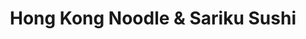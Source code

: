 ---
layout: place
title: Hong Kong Noodle & Sariku Sushi
permalink: /new-york/new-york/hong-kong-noodle-sariku-sushi.html
stateAbbr: NY
stateName: New York
cityName: New York
seo:
  type: restaurant
  links: https://hongkongnoodleny.com/
place_id: ChIJ-WCDcghZwokRafqiRaOW0JA
photos:
  - name: >-
      places/ChIJ-WCDcghZwokRafqiRaOW0JA/photos/AeeoHcIg4lSLmonjp2sTD-nvu3JBcD8ocDYaE16NauYWQbZz5bIFr46ONMolijvPCw6fhxgAUbpOcy0QbPRLls-8_9Cp7KsT42ORc2tjJKEOnvhU0fzFVp9hA-95SuhKeOfMYynKw4-N3FpOxNxzYB7CCm-FegChNtwiTTJN0inCRskVngzSwhjxJlUN2JgohIbZ-ygUI3rGymMzHrBwTVES1WTNxY-UH_JWi1c9Po-uWuyP1_DBlIawa0CuKpl5bi9jCkertS2Gz5aVWeTigdKLqjWir5j0FYVnXZYcBvE0Q2jnquVR8kQ-jmVyIrWlEfhkeP-uq572CCeb5kVmj3qVAwAY9_Vgukol5GMmIPZCZ_EZRHGOPNNlHTvdt0EKkOaf1kkIxHeqWFa4k-9L3GqsUTdgwLbQyTjM_syKvNvNZ3Oz9w
    widthPx: 2048
    heightPx: 1152
    authorAttributions:
      - displayName: Marie Parsons
        uri: https://maps.google.com/maps/contrib/114787239470053032113
        photoUri: >-
          https://lh3.googleusercontent.com/a-/ALV-UjXwrqw9ZoaOGmFCrh5ktVNn3ZQuu6S36Gn0QYchoZyF4hVksN3Z=s100-p-k-no-mo
    flagContentUri: >-
      https://www.google.com/local/imagery/report/?cb_client=maps_api_places.places_api&image_key=!1e10!2sCIHM0ogKEICAgIDE2JL-Mg&hl=en-US
    googleMapsUri: >-
      https://www.google.com/maps/place//data=!3m4!1e2!3m2!1sCIHM0ogKEICAgIDE2JL-Mg!2e10!4m2!3m1!1s0x89c25908728360f9:0x90d096a345a2fa69
  - name: >-
      places/ChIJ-WCDcghZwokRafqiRaOW0JA/photos/AeeoHcJldo7Sw6qruKfUetVW81QPhqZURR4JilpdImceK57quzDIdTLNmBl_5Ew0zrqTpaniubl53_MHUt7sP969KJ1iaDHbuCHO5yhNiGr7KJfa4ZJxElkrO--rBEzBcjfIuDsaZO1mPXD8EAVJIo4VYgW_JPIziLsX0BsLqQo2txeCqWS5G5UtzEX88_-5B78E-uUSXcZaESOY4zsjFs7MW3mZEuVxfWiN0SU1KoGY5VzFIUhz7GoVrjTpYPImOfrS7b4n6T7fWxbXBafQBokrFmtpRnLMVc8XNBr5jVZ6a97qGlD445GCp2_W4L8ead7ZZny4VmM-tceX4-lj59L9j3E_YYkPY7HQPQacvO9bmGSEHZ88O7V3Pa7nbjobxzJ80XSrEhfAG1VYQk-Qr2SgjzFf2b8oSl-ymSd2C5EK9j5KjA
    widthPx: 2891
    heightPx: 2504
    authorAttributions:
      - displayName: hannssy
        uri: https://maps.google.com/maps/contrib/100647361569491182151
        photoUri: >-
          https://lh3.googleusercontent.com/a-/ALV-UjXF_n86xY17JkTVYfFDtubsqIFPxAsrpD3tsa3mO2qJYAatLrw0=s100-p-k-no-mo
    flagContentUri: >-
      https://www.google.com/local/imagery/report/?cb_client=maps_api_places.places_api&image_key=!1e10!2sCIHM0ogKEICAgID34crGXg&hl=en-US
    googleMapsUri: >-
      https://www.google.com/maps/place//data=!3m4!1e2!3m2!1sCIHM0ogKEICAgID34crGXg!2e10!4m2!3m1!1s0x89c25908728360f9:0x90d096a345a2fa69
  - name: >-
      places/ChIJ-WCDcghZwokRafqiRaOW0JA/photos/AeeoHcLRyqiavo5yQ4tI8xGdJOzU3J_eeL-zsESzot8LxSEO4X0yqDcU0BYnhdHqW9DLZHd1o8pLWBqPeOWUnPmeFyBe2rma-BbC37aprQt7IUaJZuMeZw2j-aJchhrURjhxPQ0WNdJfK2V8A8S1wppFF-QpFPIVgbisAxSKIKOxMWJuEmY6fvWb1px925otPZYaWkouqg7fNmRuTmuNBh89YhQsWhsOZGXxLqgjj2celVQVqMnV0QVFTMZ0Kyobt6P_cht9jFpmbK6qNAg_ay9EeU32eZNSk9blJ3mppryZ9Y4GhqGZEATvEOQk6axKRAi_h5r2_qZTngFFLvJA9s94MkEFZne5Y9_ruSkGsI47Y3KUzIispMrFcjPrlUygrfzuIESk3b3AcxBNsV3qmp5i_ES20LZk9hHz4RdfVl6BAfCZzlFa
    widthPx: 2736
    heightPx: 3697
    authorAttributions:
      - displayName: hannssy
        uri: https://maps.google.com/maps/contrib/100647361569491182151
        photoUri: >-
          https://lh3.googleusercontent.com/a-/ALV-UjXF_n86xY17JkTVYfFDtubsqIFPxAsrpD3tsa3mO2qJYAatLrw0=s100-p-k-no-mo
    flagContentUri: >-
      https://www.google.com/local/imagery/report/?cb_client=maps_api_places.places_api&image_key=!1e10!2sCIHM0ogKEICAgIDTsIbW8AE&hl=en-US
    googleMapsUri: >-
      https://www.google.com/maps/place//data=!3m4!1e2!3m2!1sCIHM0ogKEICAgIDTsIbW8AE!2e10!4m2!3m1!1s0x89c25908728360f9:0x90d096a345a2fa69
  - name: >-
      places/ChIJ-WCDcghZwokRafqiRaOW0JA/photos/AeeoHcIHTMeqWhxcBwMDq-BKbhz0__9I3egqchS0XRuHVaSKqEky9eee4p2SiGzjrz7O7_wuaWYN2yLn3btCoS2eb8_95pVKqWJBrHjz4H3ascJMk_I4GuMM-Vn14Z3AxymJmQh1fUWgu9EvtXUYUR6hn4i7qnnc8naW47YwCaRG3CcbHU5Oz9zLPRByYo5xbq2PyUIqyguQdNlrshVcuq7l1HCZJSjb8aowbCkRFQQGwH0sHF2scttfNxKc2yc5YTb1X3nVVcKKLXbE8lSY7eplbnezmj2tyuEFyXKrYQQQJuE2PElXYjbOrcD5wL1Gj5lUFt-oE1IfWlsHpbp8c8btYWp5FqiALnjPs9OJL2PHo6okE9i7dV8pVyZBybbrzc7HSUY9KrxWcJL7h2xdtNZqZCM_lZT0qKX8DpFSHSwAtpuqKw
    widthPx: 3850
    heightPx: 2888
    authorAttributions:
      - displayName: hannssy
        uri: https://maps.google.com/maps/contrib/100647361569491182151
        photoUri: >-
          https://lh3.googleusercontent.com/a-/ALV-UjXF_n86xY17JkTVYfFDtubsqIFPxAsrpD3tsa3mO2qJYAatLrw0=s100-p-k-no-mo
    flagContentUri: >-
      https://www.google.com/local/imagery/report/?cb_client=maps_api_places.places_api&image_key=!1e10!2sCIHM0ogKEICAgIDv7rj_BQ&hl=en-US
    googleMapsUri: >-
      https://www.google.com/maps/place//data=!3m4!1e2!3m2!1sCIHM0ogKEICAgIDv7rj_BQ!2e10!4m2!3m1!1s0x89c25908728360f9:0x90d096a345a2fa69
  - name: >-
      places/ChIJ-WCDcghZwokRafqiRaOW0JA/photos/AeeoHcKf5or1SKHaLpacrQqgKskVN9dLVjwdx9nQKDhiTYVN7eaLM6UFZTDwYEKtrQTzIQMwgxW6vcX2oIyxKoqjkISzq4sX-2124vJPPrZOSvEgLaHDzWwl5GqIpdq91a-CpDaS_lSC1dtzOCQuFiDmRt_d13XCPYvGsgapk1FeSaxchDIazAP99EOjxxNuWZqLAWRNA7YkyUwQDOboQRA5MKn-4SkmVe-tIAcyINP6sdilC0uyenAm5k5erngFxLhVh002ff1N9I4V2mftOJrT4x9RNo53h4kLaXQv9Ux8JhHB_4TTpKUfi9u6YGi5-mdCkH9OhdbYMap1v4ov1TI_xOWRlAcIhbFJqqAf7EevbQxcmO0U71zJM004rnmfshzC_RAGuoqCJ04A6L7vrB3gNFAvBOlduTwZhqXfMXJXsBkhndbI
    widthPx: 3024
    heightPx: 4032
    authorAttributions:
      - displayName: Omar Faruk Shajib
        uri: https://maps.google.com/maps/contrib/102043079474396334885
        photoUri: >-
          https://lh3.googleusercontent.com/a-/ALV-UjX1Ez_fh6Bo0F2-9HLwO3VrfvdAsx-uro_WrIuTrue9mfJkCmNa=s100-p-k-no-mo
    flagContentUri: >-
      https://www.google.com/local/imagery/report/?cb_client=maps_api_places.places_api&image_key=!1e10!2sCIHM0ogKEICAgICF29mxzgE&hl=en-US
    googleMapsUri: >-
      https://www.google.com/maps/place//data=!3m4!1e2!3m2!1sCIHM0ogKEICAgICF29mxzgE!2e10!4m2!3m1!1s0x89c25908728360f9:0x90d096a345a2fa69
  - name: >-
      places/ChIJ-WCDcghZwokRafqiRaOW0JA/photos/AeeoHcJjstEO1x6VLe1qDoYvRA9IRB3XpwjDwciOnj8WalT9Pd3w2Q8WJfTXKmXv4t0fYKiW4qnkbXEGimb1FWbQGHbKBvrVKb9d0soYsGmXhxp3tH2V4nFQt53PZtxDmg9jvhztifW-PE8GmLambRNxEgxK5ufRdYaJmlJDPX7iOjryFuBgOnUMmmqYYzkvnR6qqZBRws5jT2dOmJqTqN7LfYGQKnxt3DVNxKMGBfnGvU430ks3qFOxPlHjncOr74kk1dGx6i5YUXORFEZmeuUgqNJZgzZqTUivoodh2-YQuYgUu_0kitOeptbRrTtHzwgylIcIglLJG3Rdj5piaLbAUmaEJ6ozYM8ODuH_ViR15N_BFtYhMM1e0-_zPZuI-IPaOZnuUXbA0ZoV2ejzn5UNIDRvQ_yxPBonRW5fY7Cpykvb-A
    widthPx: 4080
    heightPx: 3072
    authorAttributions:
      - displayName: Dan Rosen
        uri: https://maps.google.com/maps/contrib/101307283954477666531
        photoUri: >-
          https://lh3.googleusercontent.com/a-/ALV-UjUVyfxrGQwQ4s9QYi9ZPO5Wrf90KVJUVk7Ss7sRuuYD_ABG9lTN7A=s100-p-k-no-mo
    flagContentUri: >-
      https://www.google.com/local/imagery/report/?cb_client=maps_api_places.places_api&image_key=!1e10!2sCIHM0ogKEICAgICe75LTew&hl=en-US
    googleMapsUri: >-
      https://www.google.com/maps/place//data=!3m4!1e2!3m2!1sCIHM0ogKEICAgICe75LTew!2e10!4m2!3m1!1s0x89c25908728360f9:0x90d096a345a2fa69
  - name: >-
      places/ChIJ-WCDcghZwokRafqiRaOW0JA/photos/AeeoHcI1zojat7WazjtbreSW3yM3420WafrtdGhZ8yKnEMDw1rJYmoGKyzMo70OTFc6DEIHCINhfVkn3FDviIct8ET7P9atw9f_0xQtMmE_1MUTgcHF_tg1EpzeHZIihR-G0lAuh8TM6ksZhSbhOPeLncMsSpbNr-t1hVijmajDql1jMAYkgWondwC9OOyIh9f3sKuIF4NXkEHdK-u9Gmn52jOHqoUy0uJJhojHElmTd4uS8sdTGz3f1taoS2YZuDpacdd51yjnGHOi76SpSgjjOpVY06LTYJvGU1f5pIf26Wo6TghoXMLgYE71PjhOYHXEMqBP-QCfq477dy6rWMh2wmNd8eLSK6k7a8-LrZrqV7yHC9gpZaBRfMe-Y-DEdosixWvCkJqLAw1SoUO8On4VOgAWrAmQdkM03Sw_H_CFwu1pZI2w
    widthPx: 4000
    heightPx: 3000
    authorAttributions:
      - displayName: hannssy
        uri: https://maps.google.com/maps/contrib/100647361569491182151
        photoUri: >-
          https://lh3.googleusercontent.com/a-/ALV-UjXF_n86xY17JkTVYfFDtubsqIFPxAsrpD3tsa3mO2qJYAatLrw0=s100-p-k-no-mo
    flagContentUri: >-
      https://www.google.com/local/imagery/report/?cb_client=maps_api_places.places_api&image_key=!1e10!2sCIHM0ogKEICAgICD3rCK3QE&hl=en-US
    googleMapsUri: >-
      https://www.google.com/maps/place//data=!3m4!1e2!3m2!1sCIHM0ogKEICAgICD3rCK3QE!2e10!4m2!3m1!1s0x89c25908728360f9:0x90d096a345a2fa69
  - name: >-
      places/ChIJ-WCDcghZwokRafqiRaOW0JA/photos/AeeoHcLdirYGqmZ-l9SHIJkko_tRwKtp9gb7mwp7Jj2ypyG65ounlyet8JGu1qSWucy9mH8N_rC9zOWduKDvLxdrHXG4nxoM4TfJN6Dfm3I92JDqZkNXYqE9Riza2iWbwUFQbp91LGYBSeeZJHOHDN5nqtNaW3TiFrOWE9dcIAvsk33d99bVuEFWOclzRgeO2w--UOT0Vyuj-Ftt-UhgIGK0L39hfQAQrfFUm4ZoAPTeoAbObgEZwnRxZVhwyvczdthhlnkiFDJ8Tn3StTS1zYf546wVzbYoU5QQ3FseCFLxKxJ6zacdvSrPrXBYDUUpMRebq8ykGQP_95WtnYtQ35xINxmi6yTxpmhWEnWZhRUCudxWpBLMNqOvZJavp2y56x98oqU5bel0_FKGAZdPSdjCttlDu859BmFx4NCN9rdzGyMxVqQ
    widthPx: 4032
    heightPx: 3024
    authorAttributions:
      - displayName: G N
        uri: https://maps.google.com/maps/contrib/101159018303696536856
        photoUri: >-
          https://lh3.googleusercontent.com/a-/ALV-UjX4I0mI64pKlVJH5a2Em2xgG6SeyzAJ68tzWAvTl_tMCZzikkuc=s100-p-k-no-mo
    flagContentUri: >-
      https://www.google.com/local/imagery/report/?cb_client=maps_api_places.places_api&image_key=!1e10!2sCIHM0ogKEICAgICB_6ObkgE&hl=en-US
    googleMapsUri: >-
      https://www.google.com/maps/place//data=!3m4!1e2!3m2!1sCIHM0ogKEICAgICB_6ObkgE!2e10!4m2!3m1!1s0x89c25908728360f9:0x90d096a345a2fa69
  - name: >-
      places/ChIJ-WCDcghZwokRafqiRaOW0JA/photos/AeeoHcLpBu7S6UhYFgOO6Zp_KghzFplQRmBoML8DJqwltK4kOkuhQ6TrS62C_f7frUXqobUARhH6yn0eb999VXdvEDcnWT_V4Tq3yn4TxaMv365qzP6vznhfFrLYuPTu2IG43TqrE9bwNsgWUi99e5aE9AWVOUZ_fO4GohB1kGbOCmKFWb3JwRvUVyflKiax2hrR0M_jpy-wn8Kq_LzMNglmzoJymObc8x7T86fOyjLPZ9LADwM6rPkFCpWFGqr9XX8hDs3zzPFoPnh0fKb4n8iIgXjpPAu_Eway07_DeuCkHQ8BpDua1Jqy6rf-XmVPGIyi5AWo4wR-7U0RG3CdSqC5i0Ufn8DcOoMwwqenkqOj_aVGEM6cGCp27o66MJgD8hddJatFARJBAynCaWOHk0SzmnusOS2BqFZeQKD55wY2NnvZgg
    widthPx: 1960
    heightPx: 4032
    authorAttributions:
      - displayName: Pablo Perez
        uri: https://maps.google.com/maps/contrib/109409980958147009525
        photoUri: >-
          https://lh3.googleusercontent.com/a-/ALV-UjWWhbZFlzdthqySOcAEDEwRFkPOSth13yhN2dqM15bbdyIJPZVOBQ=s100-p-k-no-mo
    flagContentUri: >-
      https://www.google.com/local/imagery/report/?cb_client=maps_api_places.places_api&image_key=!1e10!2sCIHM0ogKEICAgICmqM6FcQ&hl=en-US
    googleMapsUri: >-
      https://www.google.com/maps/place//data=!3m4!1e2!3m2!1sCIHM0ogKEICAgICmqM6FcQ!2e10!4m2!3m1!1s0x89c25908728360f9:0x90d096a345a2fa69
  - name: >-
      places/ChIJ-WCDcghZwokRafqiRaOW0JA/photos/AeeoHcLX7kT3ZYvQzE-jE8FYvs82biGfHJdLhNcuat21VydP4EEQxR1WgU_PNIaU-1kkni3ccxdAObNuKQM0JjQqkQ-5u8a5n4V3ePekwo7q9lVN7FFTcW4lvfIGTSD4I8L1JUW4DFJmpKlyZ9SILs1m9uz3DKuS2BWCI-XYXLW88CbYAb4W05SBYsQ-G7p-ripEemMw4PIuSrWPmBKsMS0mCqy9DgZLogGl_dPEYSjyKv4M1dYhiQo2qQ8d4Ldrv6_OaNa6JZa9D2l7thRnU0dixU9NAsiLaG-351YjA6wU-COLHRzRwLyn4LCBsvw-tVdbF35v0lhwX8szwp1phu4A6GBs9uaGz29vjPLbcwD1uXnmfTVokrsdfK0Wfsv1fG3K20eu-ZzEphVNc4fJUeYX6BBDSR5cEy9WktI8ZFJCOXEOZDpe
    widthPx: 4000
    heightPx: 3000
    authorAttributions:
      - displayName: hannssy
        uri: https://maps.google.com/maps/contrib/100647361569491182151
        photoUri: >-
          https://lh3.googleusercontent.com/a-/ALV-UjXF_n86xY17JkTVYfFDtubsqIFPxAsrpD3tsa3mO2qJYAatLrw0=s100-p-k-no-mo
    flagContentUri: >-
      https://www.google.com/local/imagery/report/?cb_client=maps_api_places.places_api&image_key=!1e10!2sCIHM0ogKEICAgIDe9syC7AE&hl=en-US
    googleMapsUri: >-
      https://www.google.com/maps/place//data=!3m4!1e2!3m2!1sCIHM0ogKEICAgIDe9syC7AE!2e10!4m2!3m1!1s0x89c25908728360f9:0x90d096a345a2fa69
address: '174 Lexington Ave #7387, New York, NY 10016, USA'
street: '174 Lexington Ave #7387'
city: New York
state: NY
zip: '10016'
country: USA
neighborhood: null
latitude: '40.744374'
longitude: '-73.981384'
accessibility_options:
  wheelchairAccessibleParking: false
  wheelchairAccessibleSeating: true
business_status: OPERATIONAL
name: Hong Kong Noodle & Sariku Sushi
google_maps_links:
  directionsUri: >-
    https://www.google.com/maps/dir//''/data=!4m7!4m6!1m1!4e2!1m2!1m1!1s0x89c25908728360f9:0x90d096a345a2fa69!3e0
  placeUri: https://maps.google.com/?cid=10435005964609583721
  writeAReviewUri: >-
    https://www.google.com/maps/place//data=!4m3!3m2!1s0x89c25908728360f9:0x90d096a345a2fa69!12e1
  reviewsUri: >-
    https://www.google.com/maps/place//data=!4m4!3m3!1s0x89c25908728360f9:0x90d096a345a2fa69!9m1!1b1
  photosUri: >-
    https://www.google.com/maps/place//data=!4m3!3m2!1s0x89c25908728360f9:0x90d096a345a2fa69!10e5
primary_type: Chinese Restaurant
opening_hours:
  regular: null
  current: null
secondary_opening_hours:
  regular:
    weekdayDescriptions: null
    type: null
  current:
    weekdayDescriptions: null
    type: null
phone: (212) 689-1025
price_level: PRICE_LEVEL_INEXPENSIVE
price_range: $10 &ndash; $20
rating: '4.0'
rating_count: 0
website: https://hongkongnoodleny.com/
description: >-
  Discover Hong Kong Noodle & Sariku Sushi in New York, NY$$$Hong Kong Noodle &
  Sariku Sushi in New York, NY, offers a casual dining experience with a mix of
  flavorful Chinese and Thai-inspired dishes, including fresh sushi options for
  those seeking authentic Asian flavors. This unassuming spot stands out for its
  affordable menu that balances hearty portions with vegetarian choices, making
  it a go-to for everyday meals in a bustling city. Patrons can enjoy quick
  service and a variety of options like noodle dishes and sushi rolls, all
  prepared with an emphasis on umami-rich flavors. The restaurant also provides
  convenient accessibility features, enhancing its appeal for a wide range of
  visitors looking for reliable sushi spots near urban hubs.
generative_summary: >-
  Discover Hong Kong Noodle & Sariku Sushi in New York, NY$$$Hong Kong Noodle &
  Sariku Sushi in New York, NY, offers a casual dining experience with a mix of
  flavorful Chinese and Thai-inspired dishes, including fresh sushi options for
  those seeking authentic Asian flavors. This unassuming spot stands out for its
  affordable menu that balances hearty portions with vegetarian choices, making
  it a go-to for everyday meals in a bustling city. Patrons can enjoy quick
  service and a variety of options like noodle dishes and sushi rolls, all
  prepared with an emphasis on umami-rich flavors. The restaurant also provides
  convenient accessibility features, enhancing its appeal for a wide range of
  visitors looking for reliable sushi spots near urban hubs.
generative_disclosure: Summarized by AI using the Grok-3-Mini model.
reviews:
  - name: >-
      places/ChIJ-WCDcghZwokRafqiRaOW0JA/reviews/ChZDSUhNMG9nS0VJQ0FnTURJOUpIcEtnEAE
    relativePublishTimeDescription: in the last week
    rating: 1
    text:
      text: >-
        ROACH IN FOOD absolutely disgusting, went back to get a refund and
        nobody even said sorry or anything they questioned if i even got the
        food from there.
      languageCode: en
    originalText:
      text: >-
        ROACH IN FOOD absolutely disgusting, went back to get a refund and
        nobody even said sorry or anything they questioned if i even got the
        food from there.
      languageCode: en
    authorAttribution:
      displayName: Melissa Ledesma
      uri: https://www.google.com/maps/contrib/106073722750351822356/reviews
      photoUri: >-
        https://lh3.googleusercontent.com/a-/ALV-UjU4V2oXeOUnVtqdakF9Lf9lWaBvHZ5SJDuzf2YPJFyS7jM3X6O_tg=s128-c0x00000000-cc-rp-mo-ba2
    publishTime: '2025-04-07T17:03:53.226227Z'
    flagContentUri: >-
      https://www.google.com/local/review/rap/report?postId=ChZDSUhNMG9nS0VJQ0FnTURJOUpIcEtnEAE&d=17924085&t=1
    googleMapsUri: >-
      https://www.google.com/maps/reviews/data=!4m6!14m5!1m4!2m3!1sChZDSUhNMG9nS0VJQ0FnTURJOUpIcEtnEAE!2m1!1s0x89c25908728360f9:0x90d096a345a2fa69
  - name: >-
      places/ChIJ-WCDcghZwokRafqiRaOW0JA/reviews/ChdDSUhNMG9nS0VJQ0FnTURJbUltbG5nRRAB
    relativePublishTimeDescription: a week ago
    rating: 3
    text:
      text: Hot food. Quick service. I'll for sure come back.
      languageCode: en
    originalText:
      text: Hot food. Quick service. I'll for sure come back.
      languageCode: en
    authorAttribution:
      displayName: Phinesse 773NoCAP. (Mr.Kingnocap)
      uri: https://www.google.com/maps/contrib/102755719838651907479/reviews
      photoUri: >-
        https://lh3.googleusercontent.com/a/ACg8ocJq_mTW3jfQ_PxbvzmgZm9sNAISTCilYfU10TSCkSoFHNESZQ=s128-c0x00000000-cc-rp-mo-ba3
    publishTime: '2025-04-06T20:16:07.661052Z'
    flagContentUri: >-
      https://www.google.com/local/review/rap/report?postId=ChdDSUhNMG9nS0VJQ0FnTURJbUltbG5nRRAB&d=17924085&t=1
    googleMapsUri: >-
      https://www.google.com/maps/reviews/data=!4m6!14m5!1m4!2m3!1sChdDSUhNMG9nS0VJQ0FnTURJbUltbG5nRRAB!2m1!1s0x89c25908728360f9:0x90d096a345a2fa69
  - name: >-
      places/ChIJ-WCDcghZwokRafqiRaOW0JA/reviews/ChdDSUhNMG9nS0VJQ0FnTUNRaV95N3RnRRAB
    relativePublishTimeDescription: a month ago
    rating: 5
    text:
      text: >-
        It’s affordable American-Chinese food that hits the spot in terms of
        flavor and value. The sesame/general tso’s/orange chicken is perfectly
        fried and tossed in an umami-rich sauce. Expect a heaping amount of
        noodles with large slices of meat if you order the lo mein. I would stay
        away from the sushi and Thai offerings; there are much better places for
        that in the neighborhood. They have their own delivery guys - and the
        grumpy but speedy old Chinese man knocking loudly on your door not
        caring about doordash ratings is a throwback to a New York I miss.
      languageCode: en
    originalText:
      text: >-
        It’s affordable American-Chinese food that hits the spot in terms of
        flavor and value. The sesame/general tso’s/orange chicken is perfectly
        fried and tossed in an umami-rich sauce. Expect a heaping amount of
        noodles with large slices of meat if you order the lo mein. I would stay
        away from the sushi and Thai offerings; there are much better places for
        that in the neighborhood. They have their own delivery guys - and the
        grumpy but speedy old Chinese man knocking loudly on your door not
        caring about doordash ratings is a throwback to a New York I miss.
      languageCode: en
    authorAttribution:
      displayName: Eugene D.
      uri: https://www.google.com/maps/contrib/112179839068499442288/reviews
      photoUri: >-
        https://lh3.googleusercontent.com/a/ACg8ocIBvzc3ObdvBSYPUzWwdIQ6vkL3geWMz6dKgbytDPncDMLplA=s128-c0x00000000-cc-rp-mo-ba2
    publishTime: '2025-03-07T03:23:33.539763Z'
    flagContentUri: >-
      https://www.google.com/local/review/rap/report?postId=ChdDSUhNMG9nS0VJQ0FnTUNRaV95N3RnRRAB&d=17924085&t=1
    googleMapsUri: >-
      https://www.google.com/maps/reviews/data=!4m6!14m5!1m4!2m3!1sChdDSUhNMG9nS0VJQ0FnTUNRaV95N3RnRRAB!2m1!1s0x89c25908728360f9:0x90d096a345a2fa69
  - name: >-
      places/ChIJ-WCDcghZwokRafqiRaOW0JA/reviews/ChdDSUhNMG9nS0VJQ0FnSUM1NFlpYWlRRRAB
    relativePublishTimeDescription: a year ago
    rating: 4
    text:
      text: >-
        Decor was not the best, but the food was great! Menu is diverse with all
        sorts of top quality Asian cuisine. The staff was friendly enough to us.
        To each other, they seemed to be upset but only spoke Chinese. We were
        very pleased with the meal and service.
      languageCode: en
    originalText:
      text: >-
        Decor was not the best, but the food was great! Menu is diverse with all
        sorts of top quality Asian cuisine. The staff was friendly enough to us.
        To each other, they seemed to be upset but only spoke Chinese. We were
        very pleased with the meal and service.
      languageCode: en
    authorAttribution:
      displayName: Christy Lawson
      uri: https://www.google.com/maps/contrib/102093098136338374184/reviews
      photoUri: >-
        https://lh3.googleusercontent.com/a/ACg8ocIHz6L8ypz8a0nlqG2erhiTYl8b0oTdnGz9qv-vkZzwoR4NmA=s128-c0x00000000-cc-rp-mo-ba4
    publishTime: '2023-10-14T14:29:39.131228Z'
    flagContentUri: >-
      https://www.google.com/local/review/rap/report?postId=ChdDSUhNMG9nS0VJQ0FnSUM1NFlpYWlRRRAB&d=17924085&t=1
    googleMapsUri: >-
      https://www.google.com/maps/reviews/data=!4m6!14m5!1m4!2m3!1sChdDSUhNMG9nS0VJQ0FnSUM1NFlpYWlRRRAB!2m1!1s0x89c25908728360f9:0x90d096a345a2fa69
  - name: >-
      places/ChIJ-WCDcghZwokRafqiRaOW0JA/reviews/ChdDSUhNMG9nS0VJQ0FnSUNlNzVMVDJ3RRAB
    relativePublishTimeDescription: 2 years ago
    rating: 4
    text:
      text: >-
        The beef and broccoli was absolutely scrumptious and the spicy
        yellowtail sushi roll was also very, very good. The ramen didn't taste
        like much more than instant, to be honest. Will definitely be going
        back, just for specific items on the menu.
      languageCode: en
    originalText:
      text: >-
        The beef and broccoli was absolutely scrumptious and the spicy
        yellowtail sushi roll was also very, very good. The ramen didn't taste
        like much more than instant, to be honest. Will definitely be going
        back, just for specific items on the menu.
      languageCode: en
    authorAttribution:
      displayName: Dan Rosen
      uri: https://www.google.com/maps/contrib/101307283954477666531/reviews
      photoUri: >-
        https://lh3.googleusercontent.com/a-/ALV-UjUVyfxrGQwQ4s9QYi9ZPO5Wrf90KVJUVk7Ss7sRuuYD_ABG9lTN7A=s128-c0x00000000-cc-rp-mo-ba4
    publishTime: '2022-09-27T14:32:13.697251Z'
    flagContentUri: >-
      https://www.google.com/local/review/rap/report?postId=ChdDSUhNMG9nS0VJQ0FnSUNlNzVMVDJ3RRAB&d=17924085&t=1
    googleMapsUri: >-
      https://www.google.com/maps/reviews/data=!4m6!14m5!1m4!2m3!1sChdDSUhNMG9nS0VJQ0FnSUNlNzVMVDJ3RRAB!2m1!1s0x89c25908728360f9:0x90d096a345a2fa69
review_summary: >-
  Insights from Recent Visitors$$$Folks who've tried this New York sushi joint
  often rave about the hot, tasty dishes and speedy service that make it a solid
  pick for a quick bite. While one comment mentioned an unfortunate incident
  that raised concerns, the overall buzz leans positive, with many appreciating
  the generous portions and flavorful Chinese-inspired favorites like sesame
  chicken and lo mein. Customers frequently highlight the value for money,
  noting that certain menu items hit the spot without breaking the bank,
  especially for those hunting for top-rated sushi options nearby. Despite some
  mixed feelings on the decor, the general feedback keeps an upbeat vibe,
  encouraging return visits for reliable, affordable eats that satisfy cravings
  for Asian cuisine. If you're exploring sushi restaurants in the area, this
  place delivers a straightforward, enjoyable experience worth checking out.
review_disclosure: Summarized by AI using the Grok-3-Mini model.
parking_options:
  paidStreetParking: true
  valetParking: false
payment_options:
  acceptsCreditCards: true
  acceptsDebitCards: true
  acceptsCashOnly: false
  acceptsNfc: true
allow_dogs: null
curbside_pickup: null
delivery: true
dine_in: true
good_for_children: true
good_for_groups: null
good_for_sports: false
live_music: false
menu_for_children: false
outdoor_seating: false
reservable: true
restroom: true
serves_beer: false
serves_breakfast: null
serves_brunch: null
serves_cocktails: false
serves_coffee: false
serves_dinner: true
serves_dessert: null
serves_lunch: true
serves_vegetarian_food: true
serves_wine: false
takeout: true
update_category: pro
places_description: >-
  Unassuming sit-down restaurant offering familiar Chinese & Japanese eats,
  including sushi.

---